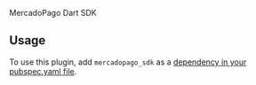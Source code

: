 MercadoPago Dart SDK

## Usage

To use this plugin, add `mercadopago_sdk` as a [dependency in your pubspec.yaml file](https://flutter.io/platform-plugins/).
